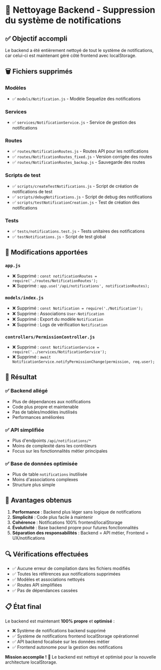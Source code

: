 # 🧹 Nettoyage Backend - Suppression du système de notifications

## ✅ Objectif accompli

Le backend a été entièrement nettoyé de tout le système de notifications, car celui-ci est maintenant géré côté frontend avec localStorage.

## 🗑️ Fichiers supprimés

### Modèles
- ✅ `models/Notification.js` - Modèle Sequelize des notifications

### Services
- ✅ `services/NotificationService.js` - Service de gestion des notifications

### Routes
- ✅ `routes/NotificationRoutes.js` - Routes API pour les notifications
- ✅ `routes/NotificationRoutes_fixed.js` - Version corrigée des routes
- ✅ `routes/NotificationRoutes_backup.js` - Sauvegarde des routes

### Scripts de test
- ✅ `scripts/createTestNotifications.js` - Script de création de notifications de test
- ✅ `scripts/debugNotifications.js` - Script de debug des notifications
- ✅ `scripts/testNotificationCreation.js` - Test de création des notifications

### Tests
- ✅ `tests/notifications.test.js` - Tests unitaires des notifications
- ✅ `testNotifications.js` - Script de test global

## 🔧 Modifications apportées

### `app.js`
- ❌ Supprimé : `const notificationRoutes = require('./routes/NotificationRoutes');`
- ❌ Supprimé : `app.use('/api/notifications', notificationRoutes);`

### `models/index.js`
- ❌ Supprimé : `const Notification = require('./Notification');`
- ❌ Supprimé : Associations `User-Notification`
- ❌ Supprimé : Export du modèle `Notification`
- ❌ Supprimé : Logs de vérification `Notification`

### `controllers/PermissionController.js`
- ❌ Supprimé : `const NotificationService = require('../services/NotificationService');`
- ❌ Supprimé : `await NotificationService.notifyPermissionChange(permission, req.user);`

## 🎯 Résultat

### ✅ Backend allégé
- Plus de dépendances aux notifications
- Code plus propre et maintenable
- Pas de tables/modèles inutilisés
- Performances améliorées

### ✅ API simplifiée
- Plus d'endpoints `/api/notifications/*`
- Moins de complexité dans les contrôleurs
- Focus sur les fonctionnalités métier principales

### ✅ Base de données optimisée
- Plus de table `notifications` inutilisée
- Moins d'associations complexes
- Structure plus simple

## 🚀 Avantages obtenus

1. **Performance** : Backend plus léger sans logique de notifications
2. **Simplicité** : Code plus facile à maintenir
3. **Cohérence** : Notifications 100% frontend/localStorage
4. **Évolutivité** : Base backend propre pour futures fonctionnalités
5. **Séparation des responsabilités** : Backend = API métier, Frontend = UX/notifications

## 🔍 Vérifications effectuées

- ✅ Aucune erreur de compilation dans les fichiers modifiés
- ✅ Toutes les références aux notifications supprimées
- ✅ Modèles et associations nettoyés
- ✅ Routes API simplifiées
- ✅ Pas de dépendances cassées

## 📋 État final

Le backend est maintenant **100% propre** et **optimisé** :
- ❌ Système de notifications backend supprimé
- ✅ Système de notifications frontend localStorage opérationnel
- ✅ API backend focalisée sur les données métier
- ✅ Frontend autonome pour la gestion des notifications

**Mission accomplie !** 🎉 Le backend est nettoyé et optimisé pour la nouvelle architecture localStorage.
